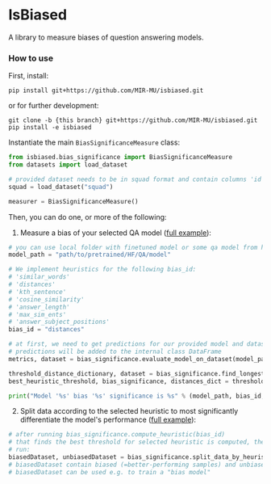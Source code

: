 # IsBiased
A library to measure biases of question answering models.

### How to use

First, install:

```shell
pip install git+https://github.com/MIR-MU/isbiased.git
```
or for further development:
```shell
git clone -b {this branch} git+https://github.com/MIR-MU/isbiased.git
pip install -e isbiased
```

Instantiate the main `BiasSignificanceMeasure` class:
```python
from isbiased.bias_significance import BiasSignificanceMeasure
from datasets import load_dataset

# provided dataset needs to be in squad format and contain columns 'id', 'title', 'context', 'question', 'answers'
squad = load_dataset("squad")

measurer = BiasSignificanceMeasure()

```

Then, you can do one, or more of the following:

1. Measure a bias of your selected QA model ([full example](isbiased_examples/find_longest_distance_example.py)):
```python
# you can use local folder with finetuned model or some qa model from huggingface
model_path = "path/to/pretrained/HF/QA/model"

# We implement heuristics for the following bias_id:
# 'similar_words'
# 'distances'
# 'kth_sentence'
# 'cosine_similarity'
# 'answer_length'
# 'max_sim_ents'
# 'answer_subject_positions'
bias_id = "distances"

# at first, we need to get predictions for our provided model and dataset, the function also computes metrics - exact match and f1
# predictions will be added to the internal class DataFrame 
metrics, dataset = bias_significance.evaluate_model_on_dataset(model_path, squad['validation'])

threshold_distance_dictionary, dataset = bias_significance.find_longest_distance(dataset, heuristic)
best_heuristic_threshold, bias_significance, distances_dict = threshold_distance_dictionary

print("Model '%s' bias '%s' significance is %s" % (model_path, bias_id, bias_significance))
```

2. Split data according to the selected heuristic to most 
significantly differentiate the model's performance ([full example](isbiased_examples/split_data_by_heuristic_example.py)):
```python
# after running bias_significance.compute_heuristic(bias_id)
# that finds the best threshold for selected heuristic is computed, then the heuristic is computed for provided dataset and data are split,
# run:
biasedDataset, unbiasedDataset = bias_significance.split_data_by_heuristics(dataset, datasets['train'], heuristic)
# biasedDataset contain biased (=better-performing samples) and unbiasedDataset contain unbiased (=worse-performing) data
# biasedDataset can be used e.g. to train a "bias model"
```

